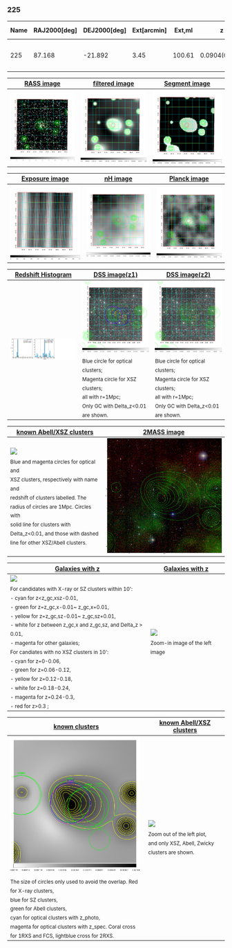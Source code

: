 <div STYLE="page-break-after: always;"></div>

### 225

|Name|RAJ2000[deg]|DEJ2000[deg] |Ext[arcmin]| Ext,ml | z | z_src| C|GC(XSZ,Delta_z<0.01)| GC(OPT,Delta_z<0.01)|GC| R_sig[arcmin] | R500[arcmin] | R500[Mpc]| CRsig[c/s] | CR500[c/s] |L500[1E44 erg/s]|F500[1E-12 erg/s/cm^2]| M500[1E14 Msun]|Tx[keV]|Cnt_sig|Beta|Rc[arcmin]|Comment|Alias|
|---|---|---|---|---|---|------|---|--------|---------|----------|---|---|---|---|---|---|---|---|---|---|---|---|---|---|
|225| 87.168| -21.892| 3.45| 100.61| 0.0904(0.007)| z1, z_xsz| B| MCXC, Tar| N, W| A, MCXC, N, Tar, W| 10.750| 8.678| 0.878| 0.228(0.031)| 0.221(0.030)| 0.849(0.066)| 4.150(0.321)| 2.10(0.08)| 3.48(0.09)| 108.5| 0.937(-0.082+0.046)| 7.249(-0.689+0.531)| -| k421|

|[RASS image](../image/225/225_img.pdf)|[filtered image](../image/225/225_fil.pdf)|[Segment image](../image/225/225_seg.pdf)|
|-------------------|--------------------|-------------------|
| <img src="../image/225/225_img.png" width="300">  | <img src="../image/225/225_fil.png" width="300">   | <img src="../image/225/225_seg.png" width="300">  |

|[Exposure image](../image/225/225_mex.pdf)| [nH image](../image/225/225_nh.pdf)| [Planck image](../image/225/225_p.pdf)|
|-------------------|--------------------|-------------------|
|<img src="../image/225/225_mex.png" width="300">   | <img src="../image/225/225_nh.png" width="300">    | <img src="../image/225/225_p.png" width="300"> |

|[Redshift Histogram](../image/225/225_zg.pdf) | [DSS image(z1)](../image/225/225_dss_z1.pdf)      |  [DSS image(z2)](../image/225/225_dss_z2.pdf)    |
|-------------------|--------------------|-------------------|
|<img src="../image/225/225_zg.png" width="300"> |<img src="../image/225/225_dss_z1.png" width="300"> <sub><br>Blue circle for optical clusters; <br>Magenta circle for XSZ clusters; <br>all with r=1Mpc; <br>Only GC with Delta_z<0.01 are shown. </sub>| <img src="../image/225/225_dss_z2.png" width="300"><sub><br>Blue circle for optical clusters; <br>Magenta circle for XSZ clusters; <br>all with r=1Mpc; <br>Only GC with Delta_z<0.01 are shown. </sub> |

|[known Abell/XSZ clusters](../image/225/225_m.pdf) | [2MASS image](../image/225/225_2mass.pdf)      |
|-------------------|-------------------|
|<img src=../image/225/225_m.png width="300"> <br><sub>Blue and magenta circles for optical and <br>XSZ clusters, respectively with name and <br>redshift of clusters labelled. The <br>radius of circles are 1Mpc. Circles with <br>solid line for clusters with <br>Delta_z<0.01, and those with dashed <br>line for other XSZ/Abell clusters.        </sub>|<img src="../image/225/225_2mass.png" width="300">  |

|[Galaxies with z](../image/225/225_opt_ned.pdf) |[Galaxies with z](../image/225/225_opt_ned_zoom.pdf) |
|-------------------|-------------------|
| <img src=../image/225/225_opt_ned.png width="300"> <br><sub> For candidates with X-ray or SZ clusters within 10': <br> - cyan for z<z_gc,xsz-0.01, <br> - green for z=z_gc,x-0.01~ z_gc,x+0.01, <br> - yellow for z=z_gc,sz-0.01~ z_gc,sz+0.01, <br> - white for z between z_gc,x and z_gc,sz, and Delta_z > 0.01, <br> - magenta for other galaxies; <br>For candiates with no XSZ clusters in 10': <br> - cyan for z=0-0.06, <br> - green for z=0.06-0.12, <br> - yellow for z=0.12-0.18, <br> - white for z=0.18-0.24, <br> - magenta for z=0.24-0.3, <br> - red for z>0.3 ;  </sub>|<img src=../image/225/225_opt_ned_zoom.png width="300">  <br><sub> Zoom-in image of the left image</sub>|

|[known clusters](../image/225/225_gc.pdf) |[known Abell/XSZ clusters](../image/225/225_gc_large.pdf) |
|-------------------|-------------------|
| <img src=../image/225/225_gc.png width="300"> <br><sub> The size of circles only used to avoid the overlap. Red for X-ray clusters, <br> blue for SZ clusters, <br> green for Abell clusters, <br> cyan for optical clusters with z_photo, <br> magenta for optical clusters with z_spec. Coral cross for 1RXS and FCS, lightblue cross for 2RXS. </sub>|<img src=../image/225/225_gc_large.png width="300"> <br><sub> Zoom out of the left plot, <br> and only XSZ, Abell, Zwicky clusters are shown. </sub> |



